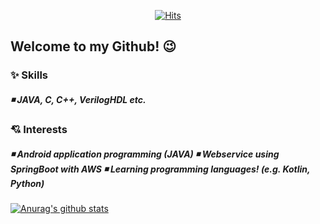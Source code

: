 <div align=center>
	
[![Hits](https://hits.seeyoufarm.com/api/count/incr/badge.svg?url=https%3A%2F%2Fgithub.com%2Fzzsza)](https://hits.seeyoufarm.com) 
	
</div>

## Welcome to my Github! 😉
### ✨ Skills
##### ◾ JAVA, C, C++, VerilogHDL etc.
### 💘 Interests
##### ◾ Android application programming (JAVA)  ◾ Webservice using SpringBoot with AWS  ◾ Learning programming languages! (e.g. Kotlin, Python)
[![Anurag's github stats](https://github-readme-stats.vercel.app/api?username=YunHye-Choi)](https://github.com/anuraghazra/github-readme-stats)
